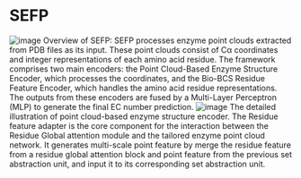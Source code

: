 # SEFP
![image](https://github.com/PrestigeOfGod/SEFP/assets/39855922/0e7baca5-e0bf-4520-96f0-4832b5dfa283)
Overview of SEFP: SEFP processes enzyme point clouds extracted from PDB files as its input. These point clouds consist of Cα coordinates and integer representations of each amino acid residue. The framework comprises two main encoders: the Point Cloud-Based Enzyme Structure Encoder, which processes the coordinates, and the Bio-BCS Residue Feature Encoder, which handles the amino acid residue representations. The outputs from these encoders are fused by a Multi-Layer Perceptron (MLP) to generate the final EC number prediction.
![image](https://github.com/PrestigeOfGod/SEFP/assets/39855922/4deeca82-87ed-4c8d-9833-ebe23ac327c2)
The detailed illustration of point cloud-based enzyme structure encoder. The Residue feature adapter is the core component for the interaction between the Residue Global attention module and the tailored enzyme point cloud network. It generates multi-scale point feature by merge the residue feature from a residue global attention block and point feature from the previous set abstraction unit, and input it to its corresponding set abstraction unit.
